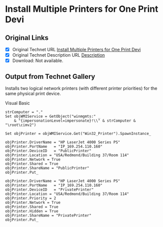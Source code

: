 # Install Multiple Printers for One Print Devi

## Original Links

- [x] Original Technet URL [Install Multiple Printers for One Print Devi](https://gallery.technet.microsoft.com/440aa108-81e8-4673-a97c-d3322c97b6a6)
- [x] Original Technet Description URL [Description](https://gallery.technet.microsoft.com/440aa108-81e8-4673-a97c-d3322c97b6a6/description)
- [x] Download: Not available.

## Output from Technet Gallery

Installs two logical network printers (with different printer priorities) for the same physical print device.

Visual Basic

```
strComputer = "."
Set objWMIService = GetObject("winmgmts:" _
    & "{impersonationLevel=impersonate}!\\" & strComputer & "\root\cimv2")

Set objPrinter = objWMIService.Get("Win32_Printer").SpawnInstance_

objPrinter.DriverName = "HP LaserJet 4000 Series PS"
objPrinter.PortName   = "IP_169.254.110.160"
objPrinter.DeviceID   = "PublicPrinter"
objPrinter.Location = "USA/Redmond/Building 37/Room 114"
objPrinter.Network = True
objPrinter.Shared = True
objPrinter.ShareName = "PublicPrinter"
objPrinter.Put_
 
objPrinter.DriverName = "HP LaserJet 4000 Series PS"
objPrinter.PortName   = "IP_169.254.110.160"
objPrinter.DeviceID   = "PrivatePrinter"
objPrinter.Location = "USA/Redmond/Building 37/Room 114"
objPrinter.Priority = 2
objPrinter.Network = True
objPrinter.Shared = True
objPrinter.Hidden = True
objPrinter.ShareName = "PrivatePrinter"
objPrinter.Put_
```

